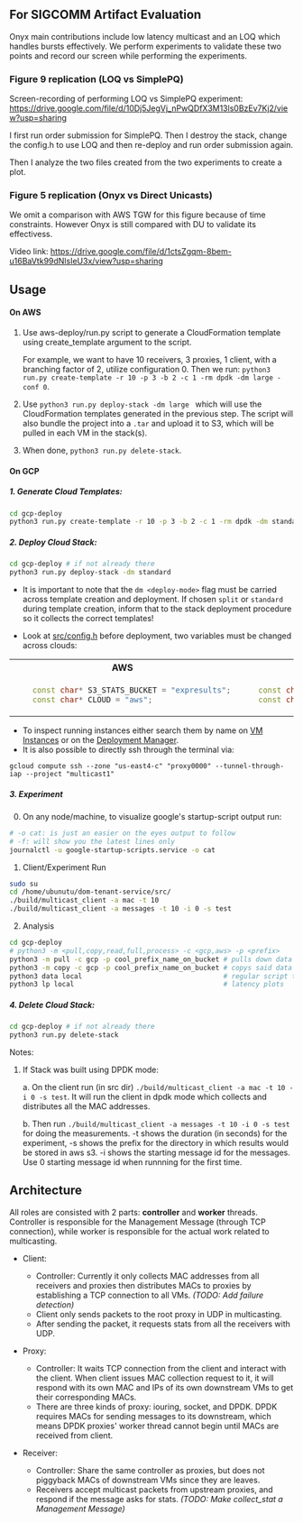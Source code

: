 ## For SIGCOMM Artifact Evaluation

Onyx main contributions include low latency multicast and an LOQ which handles bursts effectively. 
We perform experiments to validate these two points and record our screen while performing the experiments.

### Figure 9 replication (LOQ vs SimplePQ)
Screen-recording of performing LOQ vs SimplePQ experiment: https://drive.google.com/file/d/10Dj5JegVj_nPwQDfX3M13ls0BzEv7Kj2/view?usp=sharing

I first run order submission for SimplePQ. Then I destroy the stack, change the config.h to use LOQ and then re-deploy and run order submission again. 

Then I analyze the two files created from the two experiments to create a plot.

### Figure 5 replication (Onyx vs Direct Unicasts)

We omit a comparison with AWS TGW for this figure because of time constraints. However Onyx is still compared with DU to validate its effectivess. 

Video link: https://drive.google.com/file/d/1ctsZgqm-8bem-u16BaVtk99dNlsIeU3x/view?usp=sharing

## Usage

#### On AWS

1. Use aws-deploy/run.py script to generate a CloudFormation template using create_template argument to the script. 

    For example, we want to have 10 receivers, 3 proxies, 1 client, with a branching factor of 2, utilize configuration 0. Then we run:
``python3 run.py create-template -r 10 -p 3 -b 2 -c 1 -rm dpdk -dm large -conf 0``.
2. Use ``python3 run.py deploy-stack -dm large `` which will use the CloudFormation templates generated in the previous step. The script will also bundle the project into a `.tar` and upload it to S3, which will be pulled in each VM in the stack(s).

3. When done, ``python3 run.py delete-stack``.

#### On GCP

##### 1. Generate Cloud Templates:

```bash
cd gcp-deploy
python3 run.py create-template -r 10 -p 3 -b 2 -c 1 -rm dpdk -dm standard -conf 0
```

##### 2. Deploy Cloud Stack:

```bash
cd gcp-deploy # if not already there
python3 run.py deploy-stack -dm standard
```
- It is important to note that the `dm <deploy-mode>` flag must be carried across 
template creation and deployment. If chosen `split` or `standard` during template creation, 
inform that to the stack deployment procedure so it collects the correct templates!

- Look at [src/config.h](src/config.h) before deployment, two variables must be changed across clouds: 
<table>
<tr> <th>AWS</th> <th>GCP</th> </tr>

<tr>
<td>

```cpp 
    const char* S3_STATS_BUCKET = "expresults";
    const char* CLOUD = "aws";
```
</td>
<td>

```cpp 
    const char* S3_STATS_BUCKET = "exp-results-nyu-systems-multicast";
    const char* CLOUD = "gcp";
```
</td>
</tr>

</table> 

- To inspect running instances either search them by name on [VM Instances](https://console.cloud.google.com/compute/instances?referrer=search&project=multicast1) or on the [Deployment Manager](https://console.cloud.google.com/dm/deployments?referrer=search&project=multicast1).
- It is also possible to directly ssh through the terminal via:
```
gcloud compute ssh --zone "us-east4-c" "proxy0000" --tunnel-through-iap --project "multicast1"
```

##### 3. Experiment 
0. On any node/machine, to visualize google's startup-script output run:
```bash
# -o cat: is just an easier on the eyes output to follow
# -f: will show you the latest lines only
journalctl -u google-startup-scripts.service -o cat
```
1. Client/Experiment Run
```bash
sudo su 
cd /home/ubunutu/dom-tenant-service/src/
./build/multicast_client -a mac -t 10
./build/multicast_client -a messages -t 10 -i 0 -s test
```
2. Analysis
``` bash
cd gcp-deploy
# python3 -m <pull,copy,read,full,process> -c <gcp,aws> -p <prefix>
python3 -m pull -c gcp -p cool_prefix_name_on_bucket # pulls down data into a folder within assets/<prefix>
python3 -m copy -c gcp -p cool_prefix_name_on_bucket # copys said data into assets top level
python3 data local                                   # regular script to create json data file
python3 lp local                                     # latency plots
```

##### 4. Delete Cloud Stack:

```bash
cd gcp-deploy # if not already there
python3 run.py delete-stack
```

Notes:

1. If Stack was built using DPDK mode:

    a. On the client run (in src dir)
    `./build/multicast_client -a mac -t 10 -i 0 -s test`. 
    It will run the client in dpdk mode which collects and distributes all the MAC addresses.

    b. Then  run `./build/multicast_client -a messages -t 10 -i 0 -s test` for doing the measurements. -t shows the duration (in seconds) for the experiment, -s shows the prefix for the directory in which results would be stored in aws s3. -i shows the starting message id for the messages. Use 0 starting message id when runnning for the first time. 

## Architecture

All roles are consisted with 2 parts: **controller** and **worker** threads. Controller is responsible for the Management Message (through TCP connection), while worker is responsible for the actual work related to multicasting.

- Client: 
    - Controller: Currently it only collects MAC addresses from all receivers and proxies then distributes MACs to proxies by establishing a TCP connection to all VMs. *(TODO: Add failure detection)*
    - Client only sends packets to the root proxy in UDP in multicasting.
    - After sending the packet, it requests stats from all the receivers with UDP.

- Proxy:
    - Controller: It waits TCP connection from the client and interact with the client. When client issues MAC collection request to it, it will respond with its own MAC and IPs of its own downstream VMs to get their corresponding MACs.
    - There are three kinds of proxy: iouring, socket, and DPDK. DPDK requires MACs for sending messages to its downstream, which means DPDK proxies' worker thread cannot begin until MACs are received from client.
- Receiver:
    - Controller: Share the same controller as proxies, but does not piggyback MACs of downstream VMs since they are leaves.
    - Receivers accept multicast packets from upstream proxies, and respond if the message asks for stats. *(TODO: Make collect_stat a Management Message)*
